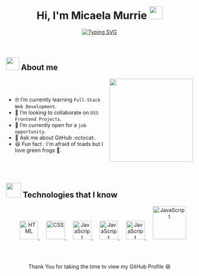 <h1 align="center">Hi, I'm Micaela Murrie <img src="https://media.giphy.com/media/wtdVYmaRWJ1PyPcc8e/giphy.gif?cid=ecf05e47rcj0ce8z53gpyozw8islnkxcg6gp6emv0abwc8yy&ep=v1_stickers_search&rid=giphy.gif&ct=s" width="35"></h1>
<p align="center">
 <a href="https://git.io/typing-svg"><img src="https://readme-typing-svg.herokuapp.com?font=Fira+Code&size=25&duration=4000&pause=1000&color=2CAFF7&center=true&vCenter=true&random=false&width=435&lines=Web+Development+Student;Frontend+development+oriented;Always+learning+new+things..." alt="Typing SVG" /></a>
</p> 
<br>
	
## <picture><img src = "https://media.giphy.com/media/v1.Y2lkPTc5MGI3NjExYmM2bW5jNmw1MTNqdXR4MjE4bWMwZXZzZ2V6dnVjZ285Y3ZjY2J5eiZlcD12MV9zdGlja2Vyc19zZWFyY2gmY3Q9cw/9sZCJSFb7S9C2pkAoA/giphy.gif" width = 35px></picture> About me

<picture> <img align="right" src="https://media.giphy.com/media/KESQSCbtsnzq/giphy.gif?cid=ecf05e47hi8xj2dm2a35d3xmysoz6db9irtg1gtclfg2o323&ep=v1_stickers_search&rid=giphy.gif&ct=s" width = 225px></picture>
<br><br>

- 🤓 I’m currently learning `Full-Stack Web Development`.
- 👯 I’m looking to collaborate on `OSS Frontend Projects`.
- 🙋 I’m currently open for a `job opportunity`.
- 💬 Ask me about GitHub :octocat:.
- 😆 Fun fact : I'm afraid of toads but I love green frogs 🐸.
<br><br><br><br>


## <picture> <img src = "https://media.giphy.com/media/80dIUvgluhCGuHKjBP/giphy.gif?cid=ecf05e47ffla7imfeqm50230s91b114933cr99toyhx2e7co&ep=v1_stickers_search&rid=giphy.gif&ct=s" width = 40px>  </picture> Technologies that I know

<p align="center"> 
  &emsp; 
  <a href="https://www.w3.org/html/" target="_blank"> 
   <img alt="HTML" src="https://media.giphy.com/media/XAxylRMCdpbEWUAvr8/giphy.gif?cid=790b7611vjp0m1a7kk33n9ykfoionjqshhs608tacnzk83tj&ep=v1_stickers_search&rid=giphy.gif&ct=s" width = 50px>
  </a>   
  &emsp;
  <a href="https://www.w3schools.com/css/" target="_blank">
    <img alt="CSS" src="https://media.giphy.com/media/fsEaZldNC8A1PJ3mwp/giphy.gif" width = 50px>
  </a> 
  &emsp;
  <a href="https://www.python.org" target="_blank">
    <img alt="JavaScript" src="https://media.giphy.com/media/ln7z2eWriiQAllfVcn/giphy.gif" width = 50px>
  </a>
  &emsp;
  <a href="https://developer.mozilla.org/en-US/docs/Web/JavaScript" target="_blank"> 
     <img alt="JavaScript" src="https://media.giphy.com/media/eNAsjO55tPbgaor7ma/giphy.gif" width = 50px>
</a>
&emsp;
<a href="https://developer.mozilla.org/en-US/docs/Web/JavaScript" target="_blank"> 
<img alt="JavaScript" src="https://media.giphy.com/media/KzJkzjggfGN5Py6nkT/giphy.gif?cid=790b7611lrwp1uv0k0qgunitc0u1wiaqi5grwjjvqf5chalj&ep=v1_stickers_search&rid=giphy.gif&ct=s" width = 50px>
</a>
&emsp;
<a href="https://developer.mozilla.org/en-US/docs/Web/JavaScript" target="_blank"> 
<img alt="JavaScript" src="https://media.giphy.com/media/kH1DBkPNyZPOk0BxrM/giphy.gif?cid=790b7611nqv78zoi7bvzshwlwy9haa0s54yb7akshkxsdak7&ep=v1_stickers_search&rid=giphy.gif&ct=s" width = 90px>
</a>	
</p>
<br><br>
<p align="center"> Thank You for taking the time to view my GitHub Profile 😄</p> 
